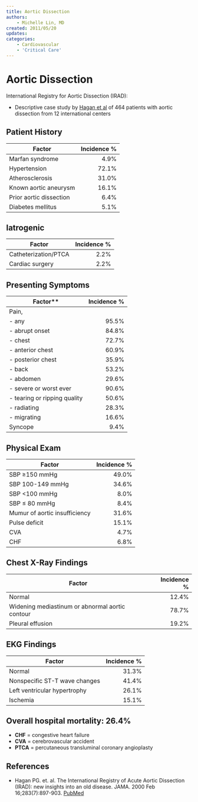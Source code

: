 ```yaml
---
title: Aortic Dissection
authors:
    - Michelle Lin, MD
created: 2011/05/20
updates:
categories:
    - Cardiovascular
    - 'Critical Care'
---
```


# Aortic Dissection

International Registry for Aortic Dissection (IRAD):

- Descriptive case study by [Hagan et al](http://www.ncbi.nlm.nih.gov/pubmed/?term=10685714) of 464 patients with aortic dissection from 12 international centers 

## Patient History

| Factor                  | Incidence % |
| ----------------------- | ----------: |
| Marfan syndrome         |        4.9% |
| Hypertension            |       72.1% |
| Atherosclerosis         |       31.0% |
| Known aortic aneurysm   |       16.1% |
| Prior aortic dissection |        6.4% |
| Diabetes mellitus       |        5.1% |

## Iatrogenic

| Factor               | Incidence % |
| -------------------- | ----------: |
| Catheterization/PTCA |        2.2% |
| Cardiac surgery      |        2.2% |

## Presenting Symptoms

| Factor\*\*                   | Incidence % |
| ---------------------------- | ----------: |
| Pain,                        |             |
| - any                        |       95.5% |
| - abrupt onset               |       84.8% |
| - chest                      |       72.7% |
| - anterior chest             |       60.9% |
| - posterior chest            |       35.9% |
| - back                       |       53.2% |
| - abdomen                    |       29.6% |
| - severe or worst ever       |       90.6% |
| - tearing or ripping quality |       50.6% |
| - radiating                  |       28.3% |
| - migrating                  |       16.6% |
| Syncope                      |        9.4% |

## Physical Exam

| Factor                        | Incidence % |
| ----------------------------- | ----------: |
| SBP ≥150 mmHg                 |       49.0% |
| SBP 100-149 mmHg              |       34.6% |
| SBP &lt;100 mmHg              |        8.0% |
| SBP ≤ 80 mmHg                 |        8.4% |
| Mumur of aortic insufficiency |       31.6% |
| Pulse deficit                 |       15.1% |
| CVA                           |        4.7% |
| CHF                           |        6.8% |

## Chest X-Ray Findings

| Factor                                          | Incidence % |
| ----------------------------------------------- | ----------: |
| Normal                                          |       12.4% |
| Widening mediastinum or abnormal aortic contour |       78.7% |
| Pleural effusion                                |       19.2% |

## EKG Findings

| Factor                        | Incidence % |
| ----------------------------- | ----------: |
| Normal                        |       31.3% |
| Nonspecific ST-T wave changes |       41.4% |
| Left ventricular hypertrophy  |       26.1% |
| Ischemia                      |       15.1% |

## Overall hospital mortality: 26.4%

- **CHF** = congestive heart failure
- **CVA** = cerebrovascular accident
- **PTCA** = percutaneous transluminal coronary angioplasty

## References

- Hagan PG. et. al. The International Registry of Acute Aortic Dissection (IRAD): new insights into an old disease. JAMA. 2000 Feb 16;283(7):897-903. [PubMed](http://www.ncbi.nlm.nih.gov/pubmed/?term=10685714)
